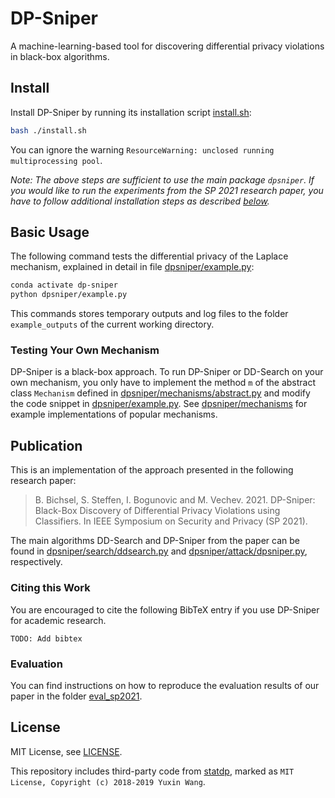 # DP-Sniper

A machine-learning-based tool for discovering differential privacy violations in black-box algorithms.

## Install

Install DP-Sniper by running its installation script [install.sh](./install.sh):

```bash
bash ./install.sh
```

You can ignore the warning `ResourceWarning: unclosed running multiprocessing
pool`.

_Note: The above steps are sufficient to use the main package `dpsniper`. If you would like to run the experiments from the SP 2021 research paper, you have to follow additional installation steps as described [below](README.md#sp-2021-evaluation)._

## Basic Usage

The following command tests the differential privacy of the Laplace mechanism,
explained in detail in file [dpsniper/example.py](dpsniper/example.py):

```bash
conda activate dp-sniper
python dpsniper/example.py
```

This commands stores temporary outputs and log files to the folder
`example_outputs` of the current working directory.

### Testing Your Own Mechanism

DP-Sniper is a black-box approach. To run DP-Sniper or DD-Search on your own
mechanism, you only have to implement the method `m` of the abstract class
`Mechanism` defined in
[dpsniper/mechanisms/abstract.py](dpsniper/mechanisms/abstract.py) and modify
the code snippet in [dpsniper/example.py](dpsniper/example.py). See
[dpsniper/mechanisms](dpsniper/mechanisms) for example implementations of
popular mechanisms.

## Publication

This is an implementation of the approach presented in the following research paper:

> B. Bichsel, S. Steffen, I. Bogunovic and M. Vechev. 2021.
> DP-Sniper: Black-Box Discovery of Differential Privacy Violations using Classifiers.
> In IEEE Symposium on Security and Privacy (SP 2021).

The main algorithms DD-Search and DP-Sniper from the paper can be found in
[dpsniper/search/ddsearch.py](dpsniper/search/ddsearch.py) and
[dpsniper/attack/dpsniper.py](dpsniper/attack/dpsniper.py), respectively.

### Citing this Work

You are encouraged to cite the following BibTeX entry if you use DP-Sniper for
academic research.

    TODO: Add bibtex

### Evaluation

You can find instructions on how to reproduce the evaluation results of our paper in the folder [eval_sp2021](eval_sp2021/README.md).

## License

MIT License, see [LICENSE](LICENSE).

This repository includes third-party code from
[statdp](https://github.com/cmla-psu/statdp), marked as `MIT License, Copyright
(c) 2018-2019 Yuxin Wang`.
